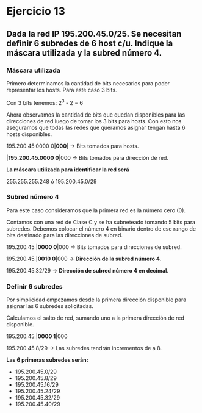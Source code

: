 # Ejercicio 13

## Dada la red IP 195.200.45.0/25. Se necesitan definir 6 subredes de 6 host c/u. Indique la máscara utilizada y la subred número 4.

### Máscara utilizada
Primero determinamos la cantidad de bits necesarios para poder representar los hosts. Para este caso 3 bits.

Con 3 bits tenemos: $2^{3}$ - 2 = 6

Ahora observamos la cantidad de bits que quedan disponibles para las direcciones de red luego de tomar los 3 bits para hosts. Con esto nos aseguramos que todas las redes que queramos asignar tengan hasta 6 hosts disponibles.

195.200.45.0000 0|**000**| -> Bits tomados para hosts.

|**195.200.45.0000 0**|000 -> Bits tomados para dirección de red.

**La máscara utilizada para identificar la red será**

255.255.255.248 ó 195.200.45.0/29

### Subred número 4
Para este caso consideramos que la primera red es la número cero (0).

Contamos con una red de Clase C y se ha subneteado tomando 5 bits para subredes. Debemos colocar el número 4 en binario dentro de ese rango de bits destinado para las direcciones de subred.

195.200.45.|**0000 0**|000 -> Bits tomados para direcciones de subred.

195.200.45.|**0010 0**|000 -> **Dirección de la subred número 4**.

195.200.45.32/29 -> **Dirección de subred número 4 en decimal**.

### Definir 6 subredes
Por simplicidad empezamos desde la primera dirección disponible para asignar las 6 subredes solicitadas.

Calculamos el salto de red, sumando uno a la primera dirección de red disponible.

195.200.45.|**0000 1**|000 

195.200.45.8/29 -> Las subredes tendrán incrementos de a 8.

**Las 6 primeras subredes serán:**

- 195.200.45.0/29
- 195.200.45.8/29
- 195.200.45.16/29
- 195.200.45.24/29
- 195.200.45.32/29
- 195.200.45.40/29